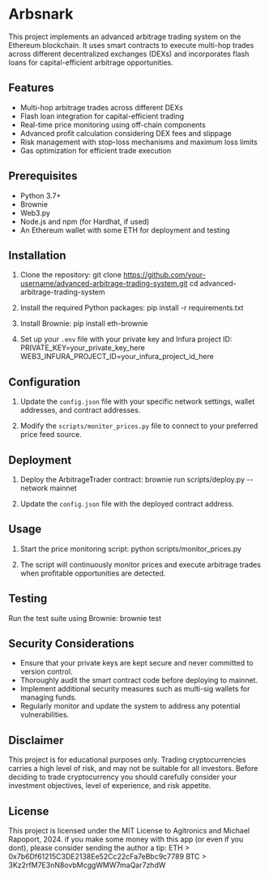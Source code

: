 
# Arbsnark

This project implements an advanced arbitrage trading system on the Ethereum blockchain. It uses smart contracts to execute multi-hop trades across different decentralized exchanges (DEXs) and incorporates flash loans for capital-efficient arbitrage opportunities.

## Features

- Multi-hop arbitrage trades across different DEXs
- Flash loan integration for capital-efficient trading
- Real-time price monitoring using off-chain components
- Advanced profit calculation considering DEX fees and slippage
- Risk management with stop-loss mechanisms and maximum loss limits
- Gas optimization for efficient trade execution

## Prerequisites

- Python 3.7+
- Brownie
- Web3.py
- Node.js and npm (for Hardhat, if used)
- An Ethereum wallet with some ETH for deployment and testing

## Installation

1. Clone the repository:
git clone https://github.com/your-username/advanced-arbitrage-trading-system.git cd advanced-arbitrage-trading-system


2. Install the required Python packages:
pip install -r requirements.txt


3. Install Brownie:
pip install eth-brownie


4. Set up your `.env` file with your private key and Infura project ID:
PRIVATE_KEY=your_private_key_here WEB3_INFURA_PROJECT_ID=your_infura_project_id_here


## Configuration

1. Update the `config.json` file with your specific network settings, wallet addresses, and contract addresses.

2. Modify the `scripts/monitor_prices.py` file to connect to your preferred price feed source.

## Deployment

1. Deploy the ArbitrageTrader contract:
brownie run scripts/deploy.py --network mainnet


2. Update the `config.json` file with the deployed contract address.

## Usage

1. Start the price monitoring script:
python scripts/monitor_prices.py


2. The script will continuously monitor prices and execute arbitrage trades when profitable opportunities are detected.

## Testing

Run the test suite using Brownie:
brownie test


## Security Considerations

- Ensure that your private keys are kept secure and never committed to version control.
- Thoroughly audit the smart contract code before deploying to mainnet.
- Implement additional security measures such as multi-sig wallets for managing funds.
- Regularly monitor and update the system to address any potential vulnerabilities.

## Disclaimer

This project is for educational purposes only. Trading cryptocurrencies carries a high level of risk, and may not be suitable for all investors. Before deciding to trade cryptocurrency you should carefully consider your investment objectives, level of experience, and risk appetite.

## License

This project is licensed under the MIT License to Agitronics and Michael Rapoport, 2024. 
if you make some money with this app (or even if you dont), please consider sending the author a tip:
ETH > 0x7b6Df61215C3DE2138Ee52Cc22cFa7eBbc9c7789
BTC > 3Kz2rfM7E3nN8ovbMcggWMW7maQar7zhdW
